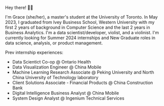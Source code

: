 Hey there! 👋✨


I'm Grace (she/her), a master's student at the University of Toronto. In May 2023, I graduated from Ivey Business School, Western University with my first 2 years of background in Computer Science and the last 2 years in Business Analytics.
I'm a data scientist/developer, violist, and a violinist. I'm currently looking for Summer 2024 internships and New Graduate roles in data science, analysis, or product management.

Prev internship experiences:

* Data Scientict Co-op @ Ontario Health
* Data Visualization Engineer @ China Mobile
* Machine Learning Research Associate @ Peking University and North China University of Technology laboratory
* Client Solutions Associate - Financial Products @ China Construction Bank
* Digital Intelligence Business Analyst @ China Mobile
* System Design Analyst @ Ingenium Technical Services


